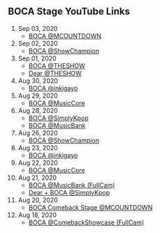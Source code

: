 ## BOCA Stage YouTube Links

1. Sep 03, 2020
    - [BOCA @MCOUNTDOWN](https://youtu.be/FTDsc8fnsMU)
1. Sep 02, 2020
    - [BOCA @ShowChampion](https://youtu.be/4M2ssnpHSfc)
1. Sep 01, 2020
    - [BOCA @THESHOW](https://youtu.be/nCX3ahB90Bc)
    - [Dear @THESHOW](https://youtu.be/9ghYU0MBZ_g)
1. Aug 30, 2020
    - [BOCA @inkigayo](https://youtu.be/HdBzPGt2xBI)
1. Aug 29, 2020
    - [BOCA @MusicCore](https://youtu.be/oHmYxzF2tAY)
1. Aug 28, 2020
    - [BOCA @SimplyKpop](https://youtu.be/HiE-O78yOEY)
    - [BOCA @MusicBank](https://youtu.be/4GWE0ZChUJI)
1. Aug 26, 2020
    - [BOCA @ShowChampion](https://youtu.be/B2lzNrSThwo)
1. Aug 23, 2020
    - [BOCA @inkigayo](https://youtu.be/5KdSL4r1L-w)
1. Aug 22, 2020
    - [BOCA @MusicCore](https://youtu.be/BXEHCpNLFRU)
1. Aug 21, 2020
    - [BOCA @MusicBank (FullCam)](https://youtu.be/JiwH-h0p6r0)
    - [Dear + BOCA @SimplyKpop](https://youtu.be/niivrJ6m8Is)
1. Aug 20, 2020
    - [BOCA Comeback Stage @MCOUNTDOWN](https://youtu.be/8WKgZFdI3ic)
1. Aug 18, 2020
    - [BOCA @ComebackShowcase (FullCam)](https://youtu.be/WhskMAEaZFc)

